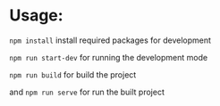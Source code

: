 <h1>Usage:</h1>
<p><code>npm install</code> install required packages for development</p>
 <p><code>npm run start-dev</code> for running the development mode</p>
 <p></p><code>npm run build</code> for build the project</p>

 <p>and <code>npm run serve</code> for run the built project</p>
